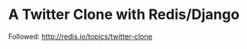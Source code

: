 A Twitter Clone with Redis/Django
=================================


Followed: http://redis.io/topics/twitter-clone
